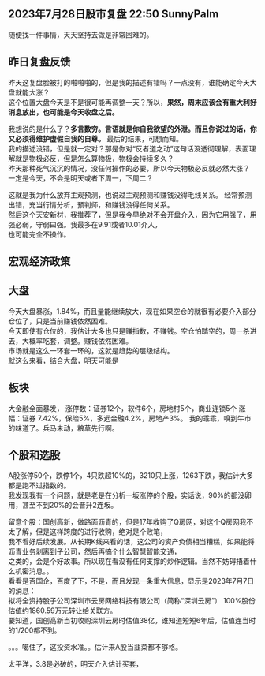 

## 2023年7月28日股市复盘 22:50 SunnyPalm  
随便找一件事情，天天坚持去做是非常困难的。  
## 昨日复盘反馈
昨天这复盘脸被打的啪啪啪的，但是我的描述有错吗？一点没有，谁能确定今天大盘就能大涨？  
这个位置大盘今天是不是很可能再调整一天？所以，**果然，周末应该会有重大利好消息放出，也可能是今天收盘之后。**  

我想说的是什么了？**多言数穷。言语就是你自我欲望的外泄。而且你说过的话，你又必须得维护虚假自我的自尊。** 最后的结果，可想而知。   
我的描述没错，但是就一定对？那是你对“反者道之动”这句话没透彻理解，表面理解就是物极必反，但是怎么算物极，物极会持续多久？  
昨天那种死气沉沉的情况，没任何操作的必要，所以今天物极必反就必然大涨？  
一定是今天，不会是明天或者下周一，下周二？

这就是我为什么放弃主观预测，也说过主观预测和赚钱没得毛线关系。  经常预测出错，充当行情分析，预判师，和赚钱没得任何关系。  
然后这个天安新材，我推荐了，但是我今早绝对不会开盘介入，因为它用强了，用强必弱，守弱曰强。我最多在9.91或者10.01介入，  
也可能完全不操作。

## 宏观经济政策

## 大盘
今天大盘暴涨，1.84%，而且量能继续放大，现在如果空仓的就很有必要介入部分仓位了，只是当前赚钱依然困难。  
今天即使有仓位的，我估计大多也只是赚指数，不赚钱。空仓怕踏空的，周一杀进去，大概率吃套，调整。赚钱依然困难。   
市场就是这么一环套一环的，这就是趋势的层级结构。  
就这么来看，结合大盘，明天可能是
## 板块
大金融全面暴发，
涨停数：证券12个，软件6个，房地村5个，商业连锁5个
涨幅：证券  7.42%，保险5%，多远金融4.2%，房地产3%。
我的乖乖，嗅到牛市的味道了。兵马未动，粮草先行啊。  
## 个股和选股
A股涨停50个，跌停1个，4只跌超10%的，3210只上涨，1263下跌，我估计大多都是跑不过指数的。  
我发现我有一个问题，就是老是在分析一坂涨停的个股，实话说，90%的都没卵用，甚至不到20%的会晋升2连坂。  

留意个股：国创高新，做路面沥青的，但是17年收购了Q房网，对这个Q房网我不太了解，但是这样跨度的进行收购，绝对是个败笔，  
我不看好后续发展。从长期K线来看的话，这公司的资产负债相当糟糕，如果能将沥青业务剥离到子公司，然后再搞个什么智慧智能交通，  
之类的，会是个好故事。所以现在看没有任何支撑的炒作逻辑。当然不妨碍捂着什么机密消息。。  
看看是否国企，百度了下，不是，而且发现一条重大信息，显示是2023年7月7日的消息：  
拟将全资持股子公司深圳市云房网络科技有限公司（简称“深圳云房”） 100%股份估值约1860.59万元转让给关联方。  
要知道，国创高新当初收购深圳云房时估值38亿，谁知道短短6年后，估值连当时的1/200都不到。  

。。。噶住了，这投资水准。。估计来A股当韭菜都不够格。  

太平洋，3.8是必破的，明天介入估计买套，








